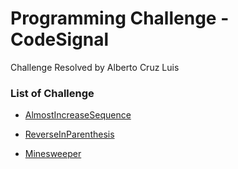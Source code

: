 # Programming Challenge - CodeSignal
Challenge Resolved by Alberto Cruz Luis

### List of Challenge

- [AlmostIncreaseSequence](./AlmostIncreaseSequence.cpp)

- [ReverseInParenthesis](./ReverseInParenthesis.cpp)

- [Minesweeper](Minesweeper.cpp)
